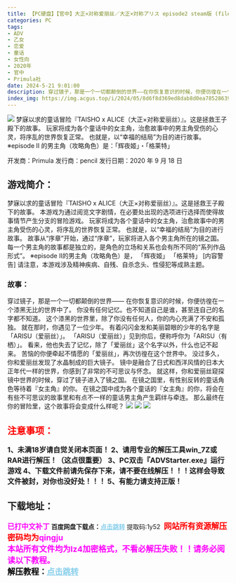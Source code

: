 ```yaml
---
title: 【PC硬盘】【官中】大正×对称爱丽丝／大正×対称アリス episode2 steam版 (files)
categories: PC
tags:
- ADV
- 乙女
- 恋爱
- 童话
- 女性向
- 2020年
- 官中
- Primula社
date: 2024-5-21 9:01:00
description: 穿过镜子，那是一个一切都颠倒的世界――在你恢复意识的时候，你便彷徨在一个漆黑无比的世界中了。你没有任何记忆。也不知道自己是谁，甚至连自己的名字都不知道。这个漆黑的世界里，除了你没有任何人，你的内心充满了不安和孤独。就在那时，你遇见了一位少年。有着闪闪金发和美丽碧眼的少年的名字是「ARISU（爱丽丝）」。
index_img: https://img.acgus.top/i/2024/05/8d6f8d369ed8dab8d0ea7852863962dc.webp
---
```

![](https://img.acgus.top/i/2024/05/8d6f8d369ed8dab8d0ea7852863962dc.webp)
梦寐以求的童话冒险『TAISHO x ALICE（大正×对称爱丽丝）』。这是拯救王子殿下的故事。 玩家将成为各个童话中的女主角，治愈故事中的男主角受伤的心灵，将序乱的世界恢复正常。 也就是，以“幸福的结局”为目的进行故事。 ※episode II 的男主角（攻略角色）是：「辉夜姬」・「格莱特」

开发商：Primula
发行商：pencil
发行日期：2020 年 9 月 18 日

## 游戏简介：
梦寐以求的童话冒险『TAISHO x ALICE（大正×对称爱丽丝）』。这是拯救王子殿下的故事。
本游戏为通过阅览文字剧情，在必要处出现的选项进行选择而使得故事情节产生分支的冒险游戏。
玩家将成为各个童话中的女主角，治愈故事中的男主角受伤的心灵，将序乱的世界恢复正常。
也就是，以“幸福的结局”为目的进行故事。
故事从“序章”开始，通过“序章”，玩家将进入各个男主角所在的镜之国。
每一个男主角的故事都是独立的，是角色的立场和关系也会有所不同的“系列作品形式”。
※episode II的男主角（攻略角色）是，
「辉夜姬」
「格莱特」
[内容警告]
请注意，本游戏涉及精神疾病、自残、自杀念头、性侵犯等成熟主题。

### 故事：
穿过镜子，那是一个一切都颠倒的世界――
在你恢复意识的时候，你便彷徨在一个漆黑无比的世界中了。
你没有任何记忆。也不知道自己是谁，甚至连自己的名字都不知道。
这个漆黑的世界里，除了你没有任何人，你的内心充满了不安和孤独。
就在那时，你遇见了一位少年。
有着闪闪金发和美丽碧眼的少年的名字是「ARISU（爱丽丝）」。
「ARISU（爱丽丝）」见到你后，便称呼你为「ARISU（有栖）」。
看来，他也失去了记忆，除了「爱丽丝」这个名字以外，什么也记不起来。
苦恼的你便牵起不情愿的「爱丽丝」，再次彷徨在这个世界中。
没过多久，你和爱丽丝发现了水晶制成的巨大镜子。
镜中是融合了日式和西洋风情的日本大正年代一样的世界，你感到了非常的不可思议与怀念。
就这样，你和爱丽丝窥探镜中世界的时候，穿过了镜子进入了镜之国。
在镜之国里，有性别反转的童话角色等待着『女主角』的你。
在镜之国中成为各个童话的『女主角』的你，将会在有些不可思议的故事里和有点不一样的童话男主角产生羁绊与牵连。
那么最终在你的冒险里，这个故事将会变成什么样呢？
![](https://img.acgus.top/i/2024/05/e450f511b6be171568f0aad70f6fc757.webp)
![](https://img.acgus.top/i/2024/05/ee7d3127c6b7ee34db4f125589f997b1.webp)
![](https://img.acgus.top/i/2024/05/bc8e8c407c692c496c7d29b84f050d32.webp)





## <font color=#FF0000 >注意事项：</font>
<font size=3><b>1、未满18岁请自觉关闭本页面！
2、请用专业的解压工具win_7Z或RAR进行解压！（这点很重要）
3、PC双击『ADVStarter.exe』运行游戏
4、下载文件前请先保存下来，请不要在线解压！！！这样会导致文件被封，对你也没好处！！！
5、有能力请支持正版！</b></font>

## 下载地址：
<font color=#FF00FF size=3>**已打中文补丁**</font>
<b>百度网盘下载点：</b><a href="https://pan.baidu.com/s/16LTonVy8ziRadrua9AII4Q?pwd=1y52" style="color: #87CEEB;"><b>点击跳转</b></a> 提取码:1y52
<a style="padding: 0" href="https://post.qingju.org/AD/"><img style="max-width:100%" src="https://img.acgus.top/i/2024/07/478f689b8021d8d499ab43d21acf137a.gif" alt=""></a>
<b><font color=#FF0000 size=4>网站所有资源解压密码均为</b></font><b><font color=#FF00FF size=4>qingju</font><font color=#FF0000 ></font></b><br><b><font color=#FF00FF size=4>本站所有文件均为lz4加密格式，不看必解压失败！！请务必阅读以下教程。</b></font><br><b><font color=#000 size=4>解压教程：</b><a href="https://post.qingju.org/tutorial/000/" style="color: #87CEEB;"><b>点击跳转</b></a>